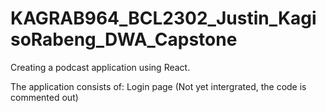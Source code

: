 # KAGRAB964_BCL2302_Justin_KagisoRabeng_DWA_Capstone
Creating a podcast application using React.

The application consists of:
Login page (Not yet intergrated, the code is commented out)